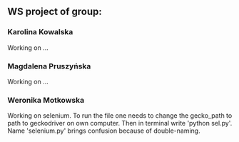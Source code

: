 ## WS project of group: 

### Karolina Kowalska
Working on ... 

### Magdalena Pruszyńska
Working on ...

### Weronika Motkowska
Working on selenium.
To run the file one needs to change the gecko_path to path to geckodriver on own computer. Then in terminal write 'python sel.py'. Name 'selenium.py' brings confusion because of double-naming.

